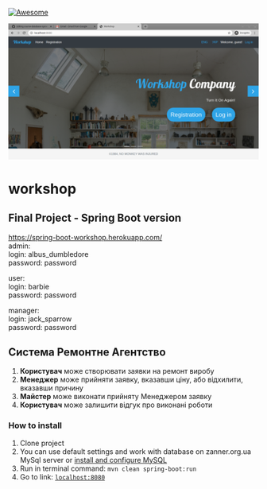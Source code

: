 [![Awesome][icon-awesome]][awesome]
&nbsp;&nbsp;&nbsp;&nbsp;&nbsp;&nbsp;
<div align="center">
	<img src="src/main/resources/static/img/print-screen.png" alt="workshop">
</div>

# workshop
## Final Project - Spring Boot version
https://spring-boot-workshop.herokuapp.com/  
admin:  
login: albus_dumbledore  
password: password  

user:  
login: barbie  
password: password  

manager:  
login: jack_sparrow  
password: password  

## Система **Ремонтне Агентство**  
1. **Користувач** може створювати заявки на ремонт виробу  
1. **Менеджер** може прийняти заявку, вказавши ціну, або відхилити, вказавши причину  
1. **Майстер** може виконати прийняту Менеджером заявку  
1. **Користувач** може залишити відгук про виконані роботи  

### How to install  

1. Clone project  
1. You can use default settings and work with database on zanner.org.ua MySql server or [install and configure MySQL](my-sql.md)  
1. Run in terminal command: ```mvn clean spring-boot:run```  
1. Go to link: [```localhost:8080```](http://localhost:8080/)  

[icon-awesome]: https://cdn.rawgit.com/sindresorhus/awesome/d7305f38d29fed78fa85652e3a63e154dd8e8829/media/badge.svg
[awesome]: https://github.com/sindresorhus/awesome
